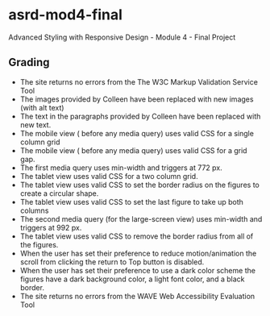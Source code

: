 # asrd-mod4-final
Advanced Styling with Responsive Design - Module 4 - Final Project
## Grading
- The site returns no errors from the The W3C Markup Validation Service Tool
- The images provided by Colleen have been replaced with new images (with alt text)  
- The text in the paragraphs provided by Colleen have been replaced with new text.  
- The mobile view ( before any media query) uses valid CSS for a single column grid  
- The mobile view ( before any media query) uses valid CSS for a grid gap.  
- The first media query uses min-width and triggers at 772 px.  
- The tablet view uses valid CSS for a two column grid.  
- The tablet view uses valid CSS to set the border radius on the figures to create a circular shape.
- The tablet view uses valid CSS to set the last figure  to take up both columns  
- The second media query (for the large-screen view)  uses min-width and triggers at 992 px.
- The tablet view uses valid CSS to remove the border radius from all of the figures.
- When the user has set their preference to reduce motion/animation the scroll from clicking the return to Top button is disabled.  
- When the user has set their preference to use a dark color scheme the figures have a dark background color, a light font color, and a black border.  
- The site returns no errors from the WAVE Web Accessibility Evaluation Tool
